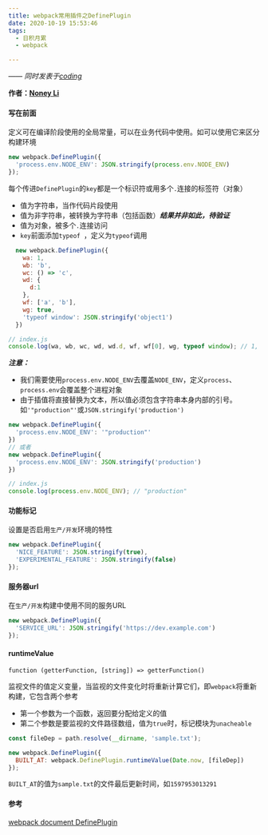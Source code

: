 ```yaml
---
title: webpack常用插件之DefinePlugin
date: 2020-10-19 15:53:46
tags:
  - 日积月累
  - webpack

---
```


[Noney Li]: https://github.com/noney/ "noneyli"

*—— 同时发表于[coding](http://0kv30q.coding-pages.com/)*

__作者：[Noney Li]__

#### 写在前面

定义可在编译阶段使用的全局常量，可以在业务代码中使用。如可以使用它来区分构建环境

```javascript
new webpack.DefinePlugin({
  'process.env.NODE_ENV': JSON.stringify(process.env.NODE_ENV)
});
```

每个传进`DefinePlugin`的`key`都是一个标识符或用多个`.`连接的标签符（对象）

- 值为字符串，当作代码片段使用
- 值为非字符串，被转换为字符串（包括函数）***结果并非如此，待验证***
- 值为对象，被多个`.`连接访问
- `key`前面添加`typeof `，定义为`typeof`调用

<!-- more -->

```javascript
  new webpack.DefinePlugin({
    wa: 1,
    wb: 'b',
    wc: () => 'c',
    wd: {
      d:1
    },
    wf: ['a', 'b'],
    wg: true,
    'typeof window': JSON.stringify('object1')
  })
```

```javascript
// index.js
console.log(wa, wb, wc, wd, wd.d, wf, wf[0], wg, typeof window); // 1, b, (() => 'c'), ({"d":1}), 1, [a,b], a, true, "object1"
```

***注意：***

- 我们需要使用`process.env.NODE_ENV`去覆盖`NODE_ENV`，定义`process`、`process.env`会覆盖整个进程对象
- 由于插值将直接替换为文本，所以值必须包含字符串本身内部的引号。如`'"production"'`或`JSON.stringify('production')`

```javascript
new webpack.DefinePlugin({
  'process.env.NODE_ENV': '"production"'
})
// 或者
new webpack.DefinePlugin({
  'process.env.NODE_ENV': JSON.stringify('production')
})
```

```javascript
// index.js
console.log(process.env.NODE_ENV); // "production"
```

#### 功能标记

设置是否启用`生产/开发`环境的特性

```javascript
new webpack.DefinePlugin({
  'NICE_FEATURE': JSON.stringify(true),
  'EXPERIMENTAL_FEATURE': JSON.stringify(false)
});
```

#### 服务器url

在`生产/开发`构建中使用不同的服务URL

```javascript
new webpack.DefinePlugin({
  'SERVICE_URL': JSON.stringify('https://dev.example.com')
});
```

#### runtimeValue

`function (getterFunction, [string]) => getterFunction()`

监视文件的值定义变量，当监视的文件变化时将重新计算它们，即`webpack`将重新构建，它包含两个参考

- 第一个参数为一个函数，返回要分配给定义的值
- 第二个参数是要监视的文件路径数组，值为`true`时，标记模块为`unacheable`

```javascript
const fileDep = path.resolve(__dirname, 'sample.txt');

new webpack.DefinePlugin({
  BUILT_AT: webpack.DefinePlugin.runtimeValue(Date.now, [fileDep])
});
```

`BUILT_AT`的值为`sample.txt`的文件最后更新时间，如`1597953013291`

#### 参考

[webpack document DefinePlugin](https://webpack.js.org/plugins/define-plugin/)

